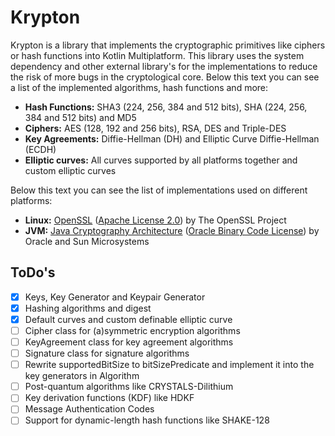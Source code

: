 # Krypton
Krypton is a library that implements the cryptographic primitives like ciphers or hash functions into Kotlin Multiplatform. This library uses the system dependency and other external library's for the implementations to reduce the risk of more bugs in the cryptological core. Below this text you can see a list of the implemented algorithms, hash functions and more:
- **Hash Functions:** SHA3 (224, 256, 384 and 512 bits), SHA (224, 256, 384 and 512 bits) and MD5
- **Ciphers:** AES (128, 192 and 256 bits), RSA, DES and Triple-DES
- **Key Agreements:** Diffie-Hellman (DH) and Elliptic Curve Diffie-Hellman (ECDH)
- **Elliptic curves:** All curves supported by all platforms together and custom elliptic curves

Below this text you can see the list of implementations used on different platforms:
- **Linux:** [OpenSSL](https://www.openssl.org/) ([Apache License 2.0](https://github.com/openssl/openssl/blob/master/LICENSE.txt)) by The OpenSSL Project
- **JVM:** [Java Cryptography Architecture](https://en.wikipedia.org/wiki/Java_Cryptography_Architecture) ([Oracle Binary Code License](https://www.oracle.com/downloads/licenses/binary-code-license.html)) by Oracle and Sun Microsystems

## ToDo's
- [X] Keys, Key Generator and Keypair Generator
- [X] Hashing algorithms and digest
- [X] Default curves and custom definable elliptic curve
- [ ] Cipher class for (a)symmetric encryption algorithms
- [ ] KeyAgreement class for key agreement algorithms
- [ ] Signature class for signature algorithms
- [ ] Rewrite supportedBitSize to bitSizePredicate and implement it into the key generators in Algorithm
- [ ] Post-quantum algorithms like CRYSTALS-Dilithium
- [ ] Key derivation functions (KDF) like HDKF
- [ ] Message Authentication Codes
- [ ] Support for dynamic-length hash functions like SHAKE-128
